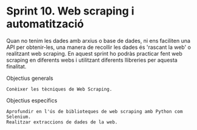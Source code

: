 # Sprint 10. Web scraping i automatització
 Quan no tenim les dades amb arxius o base de dades, ni ens faciliten una API per obtenir-les, una manera de recollir les dades és 'rascant la web' o realitzant web scraping. En aquest sprint ho podràs practicar fent web scraping en diferents webs i utilitzant diferents llibreries per aquesta finalitat.

 Objectius generals
    
    Conèixer les tècniques de Web Scraping.
    

Objectius específics      
    
    Aprofundir en l'ús de biblioteques de web scraping amb Python com Selenium.
    Realitzar extraccions de dades de la web.



